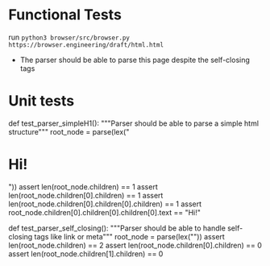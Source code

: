 # Functional Tests
run `python3 browser/src/browser.py https://browser.engineering/draft/html.html`
- The parser should be able to parse this page despite the self-closing tags

# Unit tests

def test_parser_simpleH1():
    """Parser should be able to parse a simple html structure"""
    root_node = parse(lex("<html><body><h1>Hi!</h1></body></html>"))
    assert len(root_node.children) == 1
    assert len(root_node.children[0].children) == 1
    assert len(root_node.children[0].children[0].children) == 1
    assert root_node.children[0].children[0].children[0].text == "Hi!"

def test_parser_self_closing():
    """Parser should be able to handle self-closing tags like link or meta"""
    root_node = parse(lex("<html><link /><meta /></html>"))
    assert len(root_node.children) == 2
    assert len(root_node.children[0].children) == 0
    assert len(root_node.children[1].children) == 0